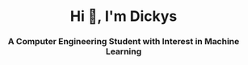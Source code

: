 <h1 align="center">Hi 👋, I'm Dickys</h1>
<h3 align="center">A Computer Engineering Student with Interest in Machine Learning</h3>
